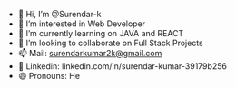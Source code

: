 - 👋 Hi, I’m @Surendar-k
- 👀 I’m interested in Web Developer
- 🌱 I’m currently learning on JAVA and REACT
- 💞️ I’m looking to collaborate on Full Stack Projects
- 📫 Mail: surendarkumar2k@gmail.com
- 🔗 Linkedin: linkedin.com/in/surendar-kumar-39179b256
- 😄 Pronouns: He


<!---
Surendar-k/Surendar-k is a ✨ special ✨ repository because its `README.md` (this file) appears on your GitHub profile.
You can click the Preview link to take a look at your changes.
--->
